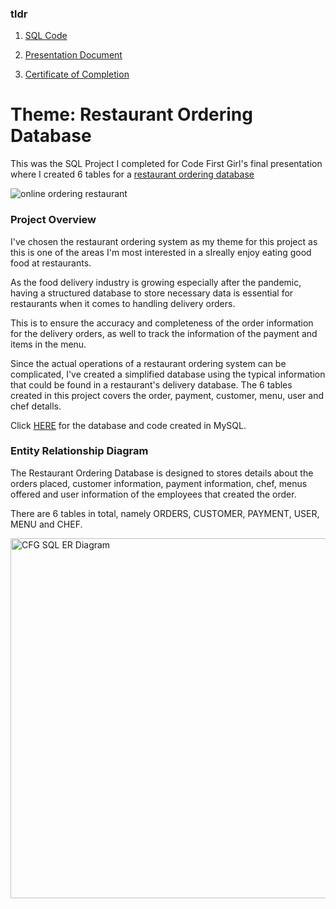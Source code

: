### tldr
1. [SQL Code](https://github.com/haiilingg/CFG-SQL-Project/blob/main/CFG%20SQL%20Project-Hai%20Ling%20Tan.sql)

2. [Presentation Document](https://github.com/haiilingg/CFG-SQL-Project/blob/main/SQL%20Project-%20Restaurant%20Database%20(Hai%20Ling%20Tan).pdf)

3. [Certificate of Completion](https://github.com/haiilingg/CFG-SQL-Project/blob/main/CFG%20SQL%20Kickstarter%20Certificate.pdf)

# Theme: Restaurant Ordering Database
This was the SQL Project I completed for Code First Girl's final presentation where I created 6 tables for a [restaurant ordering database](https://github.com/haiilingg/CFG-SQL-Project/blob/main/SQL%20Project-%20Restaurant%20Database%20(Hai%20Ling%20Tan).pdf)

![online ordering restaurant](https://github.com/haiilingg/CFG-SQL-Project/assets/130296433/46ef0043-515c-42fb-9e1f-d0e92d2dfc2e)

### Project Overview
I've chosen the restaurant ordering system as my theme for this project as this is one of the areas I'm most interested in a sIreally enjoy eating good food at restaurants.

As the food delivery industry is growing especially after the pandemic, having a structured database to store necessary data is essential for restaurants when it comes to handling delivery orders.

This is to ensure the accuracy and completeness of the order information for the delivery orders, as well to track the information of the payment and items in the menu.

Since the actual operations of a restaurant ordering system can be complicated, I've created a simplified database using the typical information that could be found in a restaurant's delivery database. The 6 tables created in this project covers the order, payment, customer, menu, user and chef detalls.

Click [HERE](https://github.com/haiilingg/CFG-SQL-Project/blob/main/SQL%20Project-%20Restaurant%20Database%20(Hai%20Ling%20Tan).pdf) for the database and code created in MySQL.

### Entity Relationship Diagram
The Restaurant Ordering Database is designed to stores details about the orders placed, customer information, payment information, chef, menus offered and user information of the employees that created the order. 

There are 6 tables in total, namely ORDERS, CUSTOMER, PAYMENT, USER, MENU and CHEF. 

<img width="576" alt="CFG SQL ER Diagram" src="https://github.com/haiilingg/CFG-SQL-Project/assets/130296433/b84c0028-89cb-4e77-9696-892d58300fa9">
